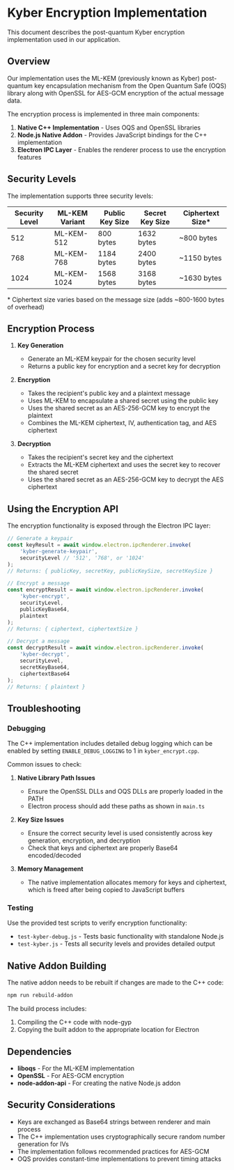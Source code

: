 # Kyber Encryption Implementation

This document describes the post-quantum Kyber encryption implementation used in our application.

## Overview

Our implementation uses the ML-KEM (previously known as Kyber) post-quantum key encapsulation mechanism from the Open Quantum Safe (OQS) library along with OpenSSL for AES-GCM encryption of the actual message data.

The encryption process is implemented in three main components:

1. **Native C++ Implementation** - Uses OQS and OpenSSL libraries
2. **Node.js Native Addon** - Provides JavaScript bindings for the C++ implementation
3. **Electron IPC Layer** - Enables the renderer process to use the encryption features

## Security Levels

The implementation supports three security levels:

| Security Level | ML-KEM Variant | Public Key Size | Secret Key Size | Ciphertext Size\* |
| -------------- | -------------- | --------------- | --------------- | ----------------- |
| 512            | ML-KEM-512     | 800 bytes       | 1632 bytes      | ~800 bytes        |
| 768            | ML-KEM-768     | 1184 bytes      | 2400 bytes      | ~1150 bytes       |
| 1024           | ML-KEM-1024    | 1568 bytes      | 3168 bytes      | ~1630 bytes       |

\* Ciphertext size varies based on the message size (adds ~800-1600 bytes of overhead)

## Encryption Process

1. **Key Generation**

   - Generate an ML-KEM keypair for the chosen security level
   - Returns a public key for encryption and a secret key for decryption

2. **Encryption**

   - Takes the recipient's public key and a plaintext message
   - Uses ML-KEM to encapsulate a shared secret using the public key
   - Uses the shared secret as an AES-256-GCM key to encrypt the plaintext
   - Combines the ML-KEM ciphertext, IV, authentication tag, and AES ciphertext

3. **Decryption**
   - Takes the recipient's secret key and the ciphertext
   - Extracts the ML-KEM ciphertext and uses the secret key to recover the shared secret
   - Uses the shared secret as an AES-256-GCM key to decrypt the AES ciphertext

## Using the Encryption API

The encryption functionality is exposed through the Electron IPC layer:

```javascript
// Generate a keypair
const keyResult = await window.electron.ipcRenderer.invoke(
	'kyber-generate-keypair',
	securityLevel // '512', '768', or '1024'
);
// Returns: { publicKey, secretKey, publicKeySize, secretKeySize }

// Encrypt a message
const encryptResult = await window.electron.ipcRenderer.invoke(
	'kyber-encrypt',
	securityLevel,
	publicKeyBase64,
	plaintext
);
// Returns: { ciphertext, ciphertextSize }

// Decrypt a message
const decryptResult = await window.electron.ipcRenderer.invoke(
	'kyber-decrypt',
	securityLevel,
	secretKeyBase64,
	ciphertextBase64
);
// Returns: { plaintext }
```

## Troubleshooting

### Debugging

The C++ implementation includes detailed debug logging which can be enabled by setting `ENABLE_DEBUG_LOGGING` to 1 in `kyber_encrypt.cpp`.

Common issues to check:

1. **Native Library Path Issues**

   - Ensure the OpenSSL DLLs and OQS DLLs are properly loaded in the PATH
   - Electron process should add these paths as shown in `main.ts`

2. **Key Size Issues**

   - Ensure the correct security level is used consistently across key generation, encryption, and decryption
   - Check that keys and ciphertext are properly Base64 encoded/decoded

3. **Memory Management**
   - The native implementation allocates memory for keys and ciphertext, which is freed after being copied to JavaScript buffers

### Testing

Use the provided test scripts to verify encryption functionality:

- `test-kyber-debug.js` - Tests basic functionality with standalone Node.js
- `test-kyber.js` - Tests all security levels and provides detailed output

## Native Addon Building

The native addon needs to be rebuilt if changes are made to the C++ code:

```bash
npm run rebuild-addon
```

The build process includes:

1. Compiling the C++ code with node-gyp
2. Copying the built addon to the appropriate location for Electron

## Dependencies

- **liboqs** - For the ML-KEM implementation
- **OpenSSL** - For AES-GCM encryption
- **node-addon-api** - For creating the native Node.js addon

## Security Considerations

- Keys are exchanged as Base64 strings between renderer and main process
- The C++ implementation uses cryptographically secure random number generation for IVs
- The implementation follows recommended practices for AES-GCM
- OQS provides constant-time implementations to prevent timing attacks
